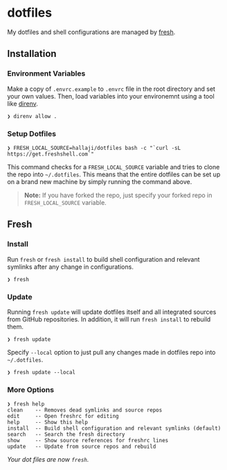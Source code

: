 # dotfiles

My dotfiles and shell configurations are managed by [fresh](https://freshshell.com).

## Installation

### Environment Variables

Make a copy of `.envrc.example` to `.envrc` file in the root directory and set your own values. Then, load variables into your environemnt using a tool like [direnv](https://direnv.net).

```shell
❯ direnv allow .
```

### Setup Dotfiles

```shell
❯ FRESH_LOCAL_SOURCE=hallaji/dotfiles bash -c "`curl -sL https://get.freshshell.com`"
```

This command checks for a `FRESH_LOCAL_SOURCE` variable and tries to clone the repo into `~/.dotfiles`. This means that the entire dotfiles can be set up on a brand new machine by simply running the command above.

> **Note:** If you have forked the repo, just specify your forked repo in `FRESH_LOCAL_SOURCE` variable.

## Fresh

### Install

Run `fresh` or `fresh install` to build shell configuration and relevant symlinks after any change in configurations.

```shell
❯ fresh
```

### Update

Running `fresh update` will update dotfiles itself and all integrated sources from GitHub repositories. In addition, it will run `fresh install` to rebuild them.

```shell
❯ fresh update
```

Specify `--local` option to just pull any changes made in dotfiles repo into `~/.dotfiles`.

```shell
❯ fresh update --local
```

### More Options

```shell
❯ fresh help
clean    -- Removes dead symlinks and source repos
edit     -- Open freshrc for editing
help     -- Show this help
install  -- Build shell configuration and relevant symlinks (default)
search   -- Search the fresh directory
show     -- Show source references for freshrc lines
update   -- Update from source repos and rebuild
```

*Your dot files are now `fresh`.*
